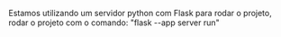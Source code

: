 Estamos utilizando um servidor python com Flask para rodar o projeto, rodar o projeto com o comando:
"flask --app server run"